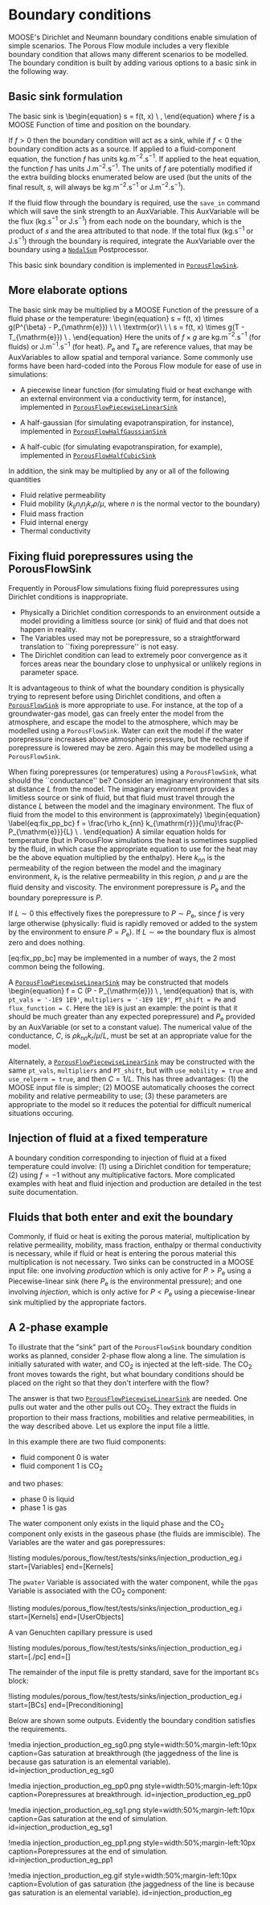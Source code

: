 # Boundary conditions

MOOSE's Dirichlet and Neumann boundary conditions enable simulation of simple scenarios.
The Porous Flow module includes a very flexible boundary condition that allows many different
scenarios to be modelled. The boundary condition is built by adding various options to a basic
sink in the following way.

## Basic sink formulation

The basic sink is
\begin{equation}
s = f(t, x) \ ,
\end{equation}
where $f$ is a MOOSE Function of time and position on the boundary.

If $f>0$ then the boundary condition will act as a sink, while if
$f<0$ the boundary condition acts as a source.  If applied to a
fluid-component equation, the function $f$ has units
kg.m$^{-2}$.s$^{-1}$.  If applied to the heat equation, the function
$f$ has units J.m$^{-2}$.s$^{-1}$.  The units of $f$ are potentially
modified if the extra building blocks enumerated below are used (but
the units of the final result, $s$, will always be
kg.m$^{-2}$.s$^{-1}$ or J.m$^{-2}$.s$^{-1}$).

If the fluid flow through the boundary is required, use the `save_in`
command which will save the sink strength to an AuxVariable.  This
AuxVariable will be the flux (kg.s$^{-1}$ or J.s$^{-1}$) from each
node on the boundary, which is the product of $s$ and the area
attributed to that node.  If the total flux (kg.s$^{-1}$ or
J.s$^{-1}$) through the boundary is required, integrate the
AuxVariable over the boundary using a [`NodalSum`](NodalSum.md)
Postprocessor.

This basic sink boundary condition is implemented in [`PorousFlowSink`](PorousFlowSink.md).

## More elaborate options

The basic sink may be multiplied by a MOOSE Function of the pressure
of a fluid phase *or* the temperature:
\begin{equation}
s = f(t, x) \times g(P^{\beta} - P_{\mathrm{e}}) \ \ \ \textrm{or}\ \ \ s = f(t, x)
\times g(T - T_{\mathrm{e}}) \ .
\end{equation}
Here the units of $f\times g$ are kg.m$^{-2}$.s$^{-1}$ (for fluids) or
J.m$^{-1}$.s$^{-1}$ (for heat).  $P_{\mathrm{e}}$ and $T_{\mathrm{e}}$ are reference values, that
may be AuxVariables to allow spatial and temporal variance.  Some commonly use forms have been
hard-coded into the Porous Flow module for ease of use in simulations:

- A piecewise linear function (for simulating fluid or heat exchange with an external environment via a conductivity term, for instance), implemented in [`PorousFlowPiecewiseLinearSink`](PorousFlowPiecewiseLinearSink.md)

- A half-gaussian (for simulating evapotranspiration, for instance), implemented in [`PorousFlowHalfGaussianSink`](PorousFlowHalfGaussianSink.md)

- A half-cubic (for simulating evapotranspiration, for example), implemented in [`PorousFlowHalfCubicSink`](PorousFlowHalfCubicSink.md)

In addition, the sink may be multiplied by any or all of the following
quantities

- Fluid relative permeability
- Fluid mobility ($k_{ij}n_{i}n_{j}k_{r} \rho / \mu$, where $n$ is the normal vector to the boundary)
- Fluid mass fraction
- Fluid internal energy
- Thermal conductivity

## Fixing fluid porepressures using the PorousFlowSink

Frequently in PorousFlow simulations fixing fluid porepressures using
Dirichlet conditions is inappropriate.

- Physically a Dirichlet condition corresponds to an environment
  outside a model providing a limitless source (or sink) of fluid and
  that does not happen in reality.
- The Variables used may not be porepressure, so a straightforward
  translation to ``fixing porepressure'' is not easy.
- The Dirichlet condition can lead to extremely poor convergence
  as it forces areas near the boundary close to unphysical or unlikely
  regions in parameter space.

It is advantageous to think of what the boundary condition
is physically trying to represent before using Dirichlet conditions,
and often a [`PorousFlowSink`](PorousFlowSink.md) is more appropriate to use.
For instance, at the top of a groundwater-gas model, gas can freely
enter the model from the atmosphere, and escape the model to the
atmosphere, which may be modelled using a `PorousFlowSink`.  Water can
exit the model if the water porepressure increases above atmospheric
pressure, but the recharge if porepressure is lowered may be zero.
Again this may be modelled using a `PorousFlowSink`.

When fixing porepressures (or temperatures) using a `PorousFlowSink`,
what should the ``conductance'' be?  Consider an imaginary environment
that sits at distance $L$ from the model.  The imaginary environment
provides a limitless source or sink of fluid, but that fluid must
travel through the distance $L$ between the model and the imaginary
environment.  The flux of fluid from the model to this environment is
(approximately)
\begin{equation}
  \label{eq:fix_pp_bc}
  f = \frac{\rho k_{nn}
    k_{\mathrm{r}}}{\mu}\frac{P-P_{\mathrm{e}}}{L} \ .
\end{equation}
A similar equation holds for temperature (but in PorousFlow
simulations the heat is sometimes supplied by the fluid, in which case
the appropriate equation to use for the heat may be the above equation
multiplied by the enthalpy).  Here $k_{nn}$ is the permeability of the
region between the model and the imaginary environment,
$k_{\mathrm{r}}$ is the relative permeability in this region, $\rho$
and $\mu$ are the fluid density and viscosity.  The environment
porepressure is $P_{\mathrm{e}}$ and the boundary porepressure is
$P$.

If $L\sim 0$ this effectively fixes the porepressure to $P\sim
P_{\mathrm{e}}$, since $f$ is very large otherwise (physically:
fluid is rapidly removed or added to the system by the environment to
ensure $P=P_{\mathrm{e}}$).  If $L\sim\infty$ the boundary flux is
almost zero and does nothing.

[eq:fix_pp_bc] may be implemented in a number of ways, the 2 most
common being the following.

A [`PorousFlowPiecewiseLinearSink`](PorousFlowPiecewiseLinearSink.md)
may be constructed that models
\begin{equation}
f = C (P -
P_{\mathrm{e}}) \ ,
\end{equation}
that is, with `pt_vals = '-1E9 1E9'`, `multipliers = '-1E9 1E9'`,
`PT_shift = Pe` and `flux_function = C`.  Here the `1E9` is just an
example: the point is that it should be much greater than any expected
porepressure) and $P_{\mathrm{e}}$ provided by an AuxVariable (or set
to a constant value).  The numerical value of the conductance, $C$, is
$\rho k_{nn}k_{\mathrm{r}}/\mu/L$, must be set at an appropriate value
for the model.

Alternately, a
[`PorousFlowPiecewiseLinearSink`](PorousFlowPiecewiseLinearSink.md)
may be constructed with the same `pt_vals`, `multipliers` and `PT_shift`, but with `use_mobility = true` and `use_relperm =
true`, and then $C = 1/L$.  This has three advantages: (1) the MOOSE
input file is simpler; (2) MOOSE automatically chooses the correct
mobility and relative permeability to use; (3) these parameters are
appropriate to the model so it reduces the potential for difficult
numerical situations occuring.

## Injection of fluid at a fixed temperature

A boundary condition corresponding to injection of fluid at a fixed temperature
could involve: (1) using a Dirichlet condition for temperature; (2) using $f=-1$ without any
multiplicative factors. More complicated examples with heat and fluid injection and production
are detailed in the test suite documentation.

## Fluids that both enter and exit the boundary

Commonly, if fluid or heat is exiting the porous material, multiplication by relative permeaility,
mobility, mass fraction, enthalpy or thermal conductivity is necessary, while if fluid or heat is
entering the porous material this multiplication is not necessary.  Two sinks can be constructed
in a MOOSE input file: one involving *production* which is only active for $P>P_{\mathrm{e}}$ using a
Piecewise-linear sink (here $P_{\mathrm{e}}$ is the environmental pressure); and one involving
*injection*, which is only active for $P<P_{\mathrm{e}}$ using a piecewise-linear sink multiplied
by the appropriate factors.

## A 2-phase example

To illustrate that the "sink" part of the `PorousFlowSink` boundary condition works as planned, consider 2-phase flow along a line.  The simulation is initially saturated with water, and CO$_{2}$ is injected at the left-side.  The CO$_{2}$ front moves towards the right, but what boundary conditions should be placed on the right so that they don't interfere with the flow?

The answer is that two [`PorousFlowPiecewiseLinearSink`](PorousFlowPiecewiseLinearSink.md) are needed.  One pulls out water and the other pulls out CO$_{2}$.  They extract the fluids in proportion to their mass fractions, mobilities and relative permeabilities, in the way described above.  Let us explore the input file a little.

In this example there are two fluid components:

- fluid component 0 is water
- fluid component 1 is CO$_{2}$

and two phases:

- phase 0 is liquid
- phase 1 is gas

The water component only exists in the liquid phase and the CO$_{2}$ component only exists in the gaseous phase (the fluids are immiscible).  The Variables are the water and gas porepressures:

!listing modules/porous_flow/test/tests/sinks/injection_production_eg.i start=[Variables] end=[Kernels]

The `pwater` Variable is associated with the water component, while the `pgas` Variable is associated with the CO$_{2}$ component:

!listing modules/porous_flow/test/tests/sinks/injection_production_eg.i start=[Kernels] end=[UserObjects]

A van Genuchten capillary pressure is used

!listing modules/porous_flow/test/tests/sinks/injection_production_eg.i start=[./pc] end=[]

The remainder of the input file is pretty standard, save for the important `BCs` block:

!listing modules/porous_flow/test/tests/sinks/injection_production_eg.i start=[BCs] end=[Preconditioning]

Below are shown some outputs.  Evidently the boundary condition satisfies the requirements.

!media injection_production_eg_sg0.png style=width:50%;margin-left:10px caption=Gas saturation at breakthrough (the jaggedness of the line is because gas saturation is an elemental variable).  id=injection_production_eg_sg0

!media injection_production_eg_pp0.png style=width:50%;margin-left:10px caption=Porepressures at breakthrough.  id=injection_production_eg_pp0

!media injection_production_eg_sg1.png style=width:50%;margin-left:10px caption=Gas saturation at the end of simulation.  id=injection_production_eg_sg1

!media injection_production_eg_pp1.png style=width:50%;margin-left:10px caption=Porepressures at the end of simulation.  id=injection_production_eg_pp1

!media injection_production_eg.gif style=width:50%;margin-left:10px caption=Evolution of gas saturation (the jaggedness of the line is because gas saturation is an elemental variable).  id=injection_production_eg


